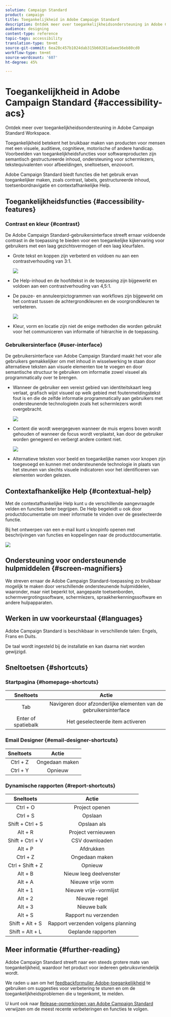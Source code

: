 ```yaml
---
solution: Campaign Standard
product: campaign
title: Toegankelijkheid in Adobe Campaign Standard
description: Ontdek meer over toegankelijkheidsondersteuning in Adobe Campaign Standard Workspace.
audience: designing
content-type: reference
topic-tags: accessibility
translation-type: tm+mt
source-git-commit: 6ea28c457b1024dab315b60281adaee56eb80cd0
workflow-type: tm+mt
source-wordcount: '607'
ht-degree: 45%

---
```



# Toegankelijkheid in Adobe Campaign Standard {#accessibility-acs}

Ontdek meer over toegankelijkheidsondersteuning in Adobe Campaign Standard Workspace.

Toegankelijkheid betekent het bruikbaar maken van producten voor mensen met een visuele, auditieve, cognitieve, motorische of andere handicap. Voorbeelden van toegankelijkheidsfuncties voor softwareproducten zijn semantisch gestructureerde inhoud, ondersteuning voor schermlezers, tekstequivalenten voor afbeeldingen, sneltoetsen, enzovoort.

Adobe Campaign Standard biedt functies die het gebruik ervan toegankelijker maken, zoals contrast, labels, gestructureerde inhoud, toetsenbordnavigatie en contextafhankelijke Help.

## Toegankelijkheidsfuncties {#accessibility-features}

### Contrast en kleur {#contrast}

De Adobe Campaign Standard-gebruikersinterface streeft ernaar voldoende contrast in de toepassing te bieden voor een toegankelijke kijkervaring voor gebruikers met een laag gezichtsvermogen of een laag kleurfalen.

* Grote tekst en koppen zijn verbeterd en voldoen nu aan een contrastverhouding van 3:1.

   ![](assets/accessibility_2.png)

* De Help-inhoud en de hoofdtekst in de toepassing zijn bijgewerkt en voldoen aan een contrastverhouding van 4,5:1.

* De pauze- en annuleerpictogrammen van workflows zijn bijgewerkt om het contrast tussen de achtergrondkleuren en de voorgrondkleuren te verbeteren.

   ![](assets/accessibility_1.png)

* Kleur, vorm en locatie zijn niet de enige methoden die worden gebruikt voor het communiceren van informatie of hiërarchie in de toepassing.

### Gebruikersinterface {#user-interface}

De gebruikersinterface van Adobe Campaign Standard maakt het voor alle gebruikers gemakkelijker om met inhoud in wisselwerking te staan door alternatieve teksten aan visuele elementen toe te voegen en door semantische structuur te gebruiken om informatie zowel visueel als programmatically over te brengen.

* Wanneer de gebruiker een vereist gebied van identiteitskaart leeg verlaat, grafisch wijst visueel op welk gebied met foutenmeldingstekst fout is en die de zelfde informatie programmatically aan gebruikers met ondersteunende technologieën zoals het schermlezers wordt overgebracht.

   ![](assets/accessibility_3.png)

* Content die wordt weergegeven wanneer de muis ergens boven wordt gehouden of wanneer de focus wordt verplaatst, kan door de gebruiker worden genegeerd en verbergt andere content niet.

   ![](assets/accessibility_4.png)

* Alternatieve teksten voor beeld en toegankelijke namen voor knopen zijn toegevoegd en kunnen met ondersteunende technologie in plaats van het steunen van slechts visuele indicatoren voor het identificeren van elementen worden gelezen.

<!--
### Create responsive resize for multiple devices {#resize-devices}

When designing for multiple devices and platforms, it's important to create a seamless experience for screen sizes across mobile and desktop resolutions.

Adobe Campaign Standard allows you to design and test emails and push notifications on different devices such as: iPhone, Android devices, iPad, Android tablet and desktop.

![](assets/accessibility_6.png)
-->

## Contextafhankelijke Help {#contextual-help}

Met de contextafhankelijke Help kunt u de verschillende aangevraagde velden en functies beter begrijpen. De Help begeleidt u ook door productdocumentatie om meer informatie te vinden over de geselecteerde functie.

Bij het ontwerpen van een e-mail kunt u knopinfo openen met beschrijvingen van functies en koppelingen naar de productdocumentatie.

![](assets/accessibility_7.png)

## Ondersteuning voor ondersteunende hulpmiddelen {#screen-magnifiers}

We streven ernaar de Adobe Campaign Standard-toepassing zo bruikbaar mogelijk te maken door verschillende ondersteunende hulpmiddelen, waaronder, maar niet beperkt tot, aangepaste toetsenborden, schermvergrotingssoftware, schermlezers, spraakherkenningssoftware en andere hulpapparaten.

## Werken in uw voorkeurstaal {#languages}

Adobe Campaign Standard is beschikbaar in verschillende talen: Engels, Frans en Duits.

De taal wordt ingesteld bij de installatie en kan daarna niet worden gewijzigd.

## Sneltoetsen {#shortcuts}

### Startpagina {#homepage-shortcuts}

| Sneltoets | Actie |
|:-:|:-:|
| Tab | Navigeren door afzonderlijke elementen van de gebruikersinterface |
| Enter of spatiebalk | Het geselecteerde item activeren |

### Email Designer {#email-designer-shortcuts}

| Sneltoets | Actie |
|:-:|:-:|
| Ctrl + Z | Ongedaan maken |
| Ctrl + Y | Opnieuw |

### Dynamische rapporten {#report-shortcuts}

| Sneltoets | Actie |
|:-:|:-:|
| Ctrl + O | Project openen |
| Ctrl + S | Opslaan |
| Shift + Ctrl + S | Opslaan als |
| Alt + R | Project vernieuwen |
| Shift + Ctrl + V | CSV downloaden |
| Alt + P | Afdrukken |
| Ctrl + Z | Ongedaan maken |
| Ctrl + Shift + Z | Opnieuw |
| Alt + B | Nieuw leeg deelvenster |
| Alt + A | Nieuwe vrije vorm |
| Alt + 1 | Nieuwe vrije-vormlijst |
| Alt + 2 | Nieuwe regel |
| Alt + 3 | Nieuwe balk |
| Alt + S | Rapport nu verzenden |
| Shift + Alt + S | Rapport verzenden volgens planning |
| Shift = Alt + L | Geplande rapporten |

## Meer informatie {#further-reading}

Adobe Campaign Standard streeft naar een steeds grotere mate van toegankelijkheid, waardoor het product voor iedereen gebruiksvriendelijk wordt.

We raden u aan om het [feedbackformulier Adobe-toegankelijkheid](https://www.adobe.com/accessibility/feedback.html) te gebruiken om suggesties voor verbetering te sturen en om de toegankelijkheidsproblemen die u tegenkomt, te melden.

U kunt ook naar [Release-opmerkingen van Adobe Campaign Standard](https://experienceleague.adobe.com/docs/campaign-standard/using/release-notes/release-notes.html?lang=nl#release-notes) verwijzen om de meest recente verbeteringen en functies te volgen.